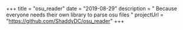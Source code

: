 +++
title = "osu_reader"
date = "2019-08-29"
description = " Because everyone needs their own library to parse osu files "
projectUrl = "https://github.com/ShaddyDC/osu_reader"
+++
